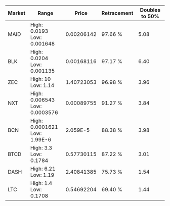 | Market | Range | Price| Retracement | Doubles to 50% |
| --- | --- | --- | --- | --- |
| MAID | High: 0.0193<br />Low: 0.001648 | 0.00206142 | 97.66 % | 5.08 |
| BLK | High: 0.0204<br />Low: 0.001135 | 0.00168116 | 97.17 % | 6.40 |
| ZEC | High: 10<br />Low: 1.14 | 1.40723053 | 96.98 % | 3.96 |
| NXT | High: 0.006543<br />Low: 0.0003576 | 0.00089755 | 91.27 % | 3.84 |
| BCN | High: 0.0001621<br />Low: 1.99E-6 | 2.059E-5 | 88.38 % | 3.98 |
| BTCD | High: 3.3<br />Low: 0.1784 | 0.57730115 | 87.22 % | 3.01 |
| DASH | High: 6.21<br />Low: 1.19 | 2.40841385 | 75.73 % | 1.54 |
| LTC | High: 1.4<br />Low: 0.1708 | 0.54692204 | 69.40 % | 1.44 |
